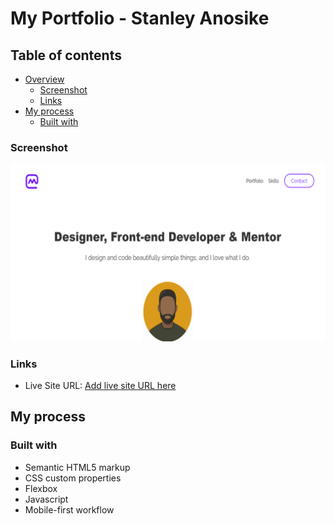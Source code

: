 # My Portfolio - Stanley Anosike

## Table of contents

- [Overview](#overview)
  - [Screenshot](#screenshot)
  - [Links](#links)
- [My process](#my-process)
  - [Built with](#built-with)


### Screenshot

![](./images/portfolioweb_image.png)


### Links

- Live Site URL: [Add live site URL here](https://greycode-007.github.io/stanleyanosike/)

## My process

### Built with

- Semantic HTML5 markup
- CSS custom properties
- Flexbox
- Javascript
- Mobile-first workflow

